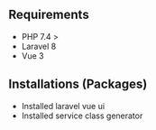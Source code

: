 ## Requirements
- PHP 7.4 >
- Laravel 8
- Vue 3

## Installations (Packages)
- Installed laravel vue ui
- Installed service class generator
